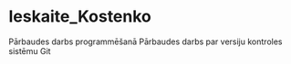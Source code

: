 # Ieskaite_Kostenko
Pārbaudes darbs programmēšanā
Pārbaudes darbs par versiju kontroles sistēmu Git
